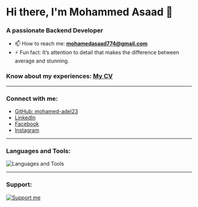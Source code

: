 # Hi there, I'm Mohammed Asaad 👋

### A passionate Backend Developer

- 📫 How to reach me: **mohamedasaad774@gmail.com**
- ⚡ Fun fact: It’s attention to detail that makes the difference between average and stunning.
  
### Know about my experiences: [My CV](#)

---

### Connect with me:
- [GitHub: mohamed-adel23](https://github.com/M0hammedAsaad)
- [LinkedIn](#)
- [Facebook](#)
- [Instagram](#)

---

### Languages and Tools:
![Languages and Tools](https://skillicons.dev/icons?i=bootstrap,c,cpp,cs,css,docker,dotnet,git,html,js,linux,mssql,mysql,postman,python,)

---

### Support:
[![Support me](https://img.shields.io/badge/Support-bnadel-blue)](#)


